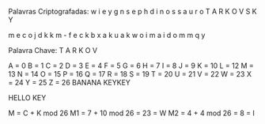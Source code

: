 Palavras Criptografadas: 
w i e y g n s e p h 
d i n o s s a u r o
T A R K O V S K Y

m e c o j d k k m - 
f e c k b x a k 
u a k w o i
m a i d o m m q y




Palavra Chave: T A R K O V

A = 0
B = 1
C = 2
D = 3
E = 4
F = 5
G = 6
H = 7
I = 8
J = 9
K = 10
L = 12
M = 13
N = 14
O = 15
P = 16
Q = 17
R = 18
S = 19
T = 20
U = 21
V = 22
W = 23
X = 24
Y = 25
Z = 26
 BANANA
 KEYKEY

HELLO
KEY

M = C + K mod 26
M1 = 7 + 10 mod 26 = 23 = W
M2 = 4 + 4 mod 26 = 8 = I